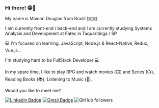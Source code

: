 ### Hi there! 😁👋

My name is Maicon Douglas from Brazil (🇧🇷).

I am currently front-end \ back-end and I am currently studying Systems Analysis and Development at Fatec in Taquaritinga / SP

💻 I'm focused on learning: JavaScript, Node.js & React-Native, Redux, Vue.js ..

I'm studying hard to be FullStack Developer 💻

In my spare time, I like to play RPG and watch movies (🎞️) and Series (📺), Reading Books (📚), Listening to Music (🎵).

Would you like to meet me?

[![Linkedin Badge](https://img.shields.io/badge/-LinkedIn-blue?style=flat-square&logo=Linkedin&logoColor=white&link=https://www.linkedin.com/in/maiconndouglas/)](https://www.linkedin.com/in/maiconndouglas/)
[![Gmail Badge](https://img.shields.io/badge/-maiicondouglasd@hotmail.com-c14438?style=flat-square&logo=Gmail&logoColor=white&link=mailto:maiicondouglasd@hotmail.com)](mailto:maiicondouglasd@hotmail.com)
![GitHub followers](https://img.shields.io/github/followers/MaiiconDouglas?style=social)

<!--
**MaiiconDouglas/MaiiconDouglas** is a ✨ _special_ ✨ repository because its `README.md` (this file) appears on your GitHub profile.

Here are some ideas to get you started:

- 🔭 I’m currently working on ...
- 🌱 I’m currently learning ...
- 👯 I’m looking to collaborate on ...
- 🤔 I’m looking for help with ...
- 💬 Ask me about ...
- 📫 How to reach me: ...
- 😄 Pronouns: ...
- ⚡ Fun fact: ...
